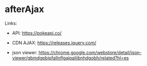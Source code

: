 # afterAjax
Links: 

- API: https://pokeapi.co/

- CDN AJAX: https://releases.jquery.com/

- json viewer: https://chrome.google.com/webstore/detail/json-viewer/gbmdgpbipfallnflgajpaliibnhdgobh/related?hl=es


